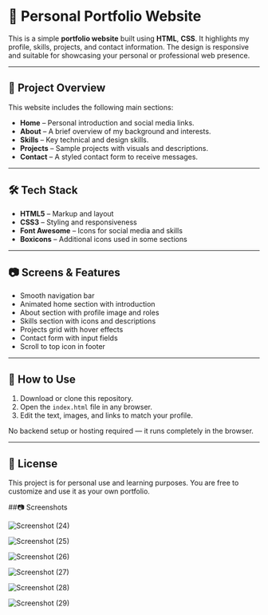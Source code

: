 # 🌟 Personal Portfolio Website

This is a simple **portfolio website** built using **HTML**, **CSS**. It highlights my profile, skills, projects, and contact information. 
The design is responsive and suitable for showcasing your personal or professional web presence.

---

## 📁 Project Overview

This website includes the following main sections:

- **Home** – Personal introduction and social media links.
- **About** – A brief overview of my background and interests.
- **Skills** – Key technical and design skills.
- **Projects** – Sample projects with visuals and descriptions.
- **Contact** – A styled contact form to receive messages.

---

## 🛠️ Tech Stack

- **HTML5** – Markup and layout
- **CSS3** – Styling and responsiveness
- **Font Awesome** – Icons for social media and skills
- **Boxicons** – Additional icons used in some sections

---

## 📷 Screens & Features

- Smooth navigation bar
- Animated home section with introduction
- About section with profile image and roles
- Skills section with icons and descriptions
- Projects grid with hover effects
- Contact form with input fields
- Scroll to top icon in footer

---

## 📌 How to Use

1. Download or clone this repository.
2. Open the `index.html` file in any browser.
3. Edit the text, images, and links to match your profile.

No backend setup or hosting required — it runs completely in the browser.

---

## 📃 License

This project is for personal use and learning purposes. You are free to customize and use it as your own portfolio.

##📷 Screenshots

![Screenshot (24)](https://github.com/user-attachments/assets/a268e4fa-87cc-4c2f-a44b-41c61db2e6c5)

![Screenshot (25)](https://github.com/user-attachments/assets/fe3f2b4b-21ab-4af4-a9fd-9ee50c35d2e5)

![Screenshot (26)](https://github.com/user-attachments/assets/775097a8-9b11-4cac-881f-1a53001b3251)

![Screenshot (27)](https://github.com/user-attachments/assets/5b8eb667-4477-400c-bb05-58e703593334)

![Screenshot (28)](https://github.com/user-attachments/assets/8dde6204-9548-4aec-b766-ce49c71de093)

![Screenshot (29)](https://github.com/user-attachments/assets/44bf396a-19d0-4767-ac30-7b7b5c56432f)

